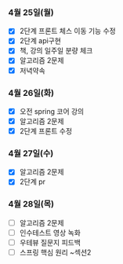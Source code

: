 ### 4월 25일(월)
- [x] 2단계 프론트 체스 이동 기능 수정
- [x] 2단계 api구현
- [x] 책, 강의 일주일 분량 체크
- [x] 알고리즘 2문제
- [x] 저녁약속

### 4월 26일(화)
- [x] 오전 spring 코어 강의
- [x] 알고리즘 2문제
- [x] 2단계 프론트 수정

### 4월 27일(수)
- [x] 알고리즘 2문제
- [x] 2단계 pr

### 4월 28일(목)
- [ ] 알고리즘 2문제
- [ ] 인수테스트 영상 녹화
- [ ] 우테뷰 질문지 피드백
- [ ] 스프링 핵심 원리 ~섹션2
